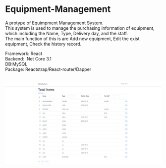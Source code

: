 # Equipment-Management

A protype of Equimpment Management System.</br>
This system is used to manage the purchasing information of equipment, which including the Name, Type, Delivery day, and the staff.</br>
The main function of this is are Add new equipment, Edit the exist equipment, Check the history record.</br>

Framework: React</br>
Backend: .Net Core 3.1</br>
DB:MySQL</br>
Package: Reactstrap/React-router/Dapper</br>

</br>
<img src="image/intro-01.png" width="900">


